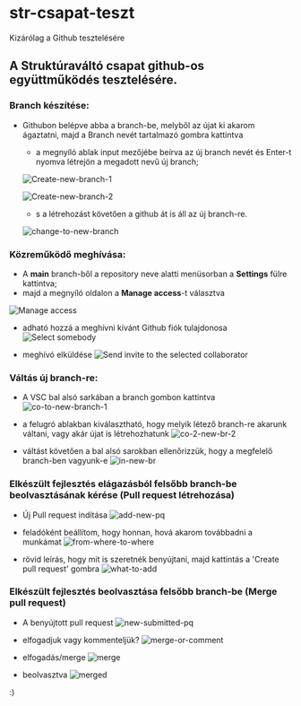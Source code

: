 # str-csapat-teszt
Kizárólag a Github tesztelésére

## A Struktúraváltó csapat github-os együttműködés tesztelésére.

### Branch készítése:
- Githubon belépve abba a branch-be, melyből az újat ki akarom ágaztatni, majd a Branch nevét tartalmazó gombra kattintva
  - a megnyíló ablak input mezőjébe beírva az új branch nevét és Enter-t nyomva létrejön a megadott nevű új branch;

  ![Create-new-branch-1](./img/create-new-branch-1.jpg)
  
  ![Create-new-branch-2](./img/create-new-branch-2.jpg)

  - s a létrehozást követően a github át is áll az új branch-re.
  
  ![change-to-new-branch](./img/gh-sets-itself-to-the%20new-branch.jpg)



### Közreműködő meghívása:
- A **main** branch-ből a repository neve alatti menüsorban a **Settings** fülre kattintva;
- majd a megnyíló oldalon a **Manage access**-t választva

![Manage access](./img/invite-sb-to-work-together-with-me-in-my-repo-1.jpg)

- adható hozzá a meghívni kívánt Github fiók tulajdonosa
![Select somebody](./img/invite-a-collaborator-1.jpg)

- meghívó elküldése
![Send invite to the selected collaborator](./img/send-invite-to-a-collaborator.jpg)



### Váltás új branch-re:
- A VSC bal alsó sarkában a branch gombon kattintva
![co-to-new-branch-1](./img/checkout-to-new-branch-in-vsc-1.jpg)

- a felugró ablakban kiválasztható, hogy melyik létező branch-re akarunk váltani, vagy akár újat is létrehozhatunk
![co-2-new-br-2](./img/checkout-to-new-branch-in-vsc-2.jpg)

- váltást követően a bal alsó sarokban ellenőrizzük, hogy a megfelelő branch-ben vagyunk-e
![in-new-br](./img/in-the-new-branch.jpg)



### Elkészült fejlesztés elágazásból felsőbb branch-be beolvasztásának kérése (Pull request létrehozása)
- Új Pull request indítása
![add-new-pq](./img/add-new-pull-request.jpg)

- feladóként beállítom, hogy honnan, hová akarom továbbadni a munkámat
![from-where-to-where](./img/from-where-to-where.jpg)

- rövid leírás, hogy mit is szeretnék benyújtani, majd kattintás a 'Create pull request' gombra
![what-to-add](./img/what-i-want-to-add.jpg)



### Elkészült fejlesztés beolvasztása felsőbb branch-be (Merge pull request)
- A benyújtott pull request
![new-submitted-pq](./img/new-prq-waiting-for-merge.jpg)

- elfogadjuk vagy kommenteljük?
![merge-or-comment](./img/merge-or-write-comment.jpg)

- elfogadás/merge
![merge](./img/merge-pq-1.jpg)

- beolvasztva
![merged](./img/merged-pq.jpg)

:)